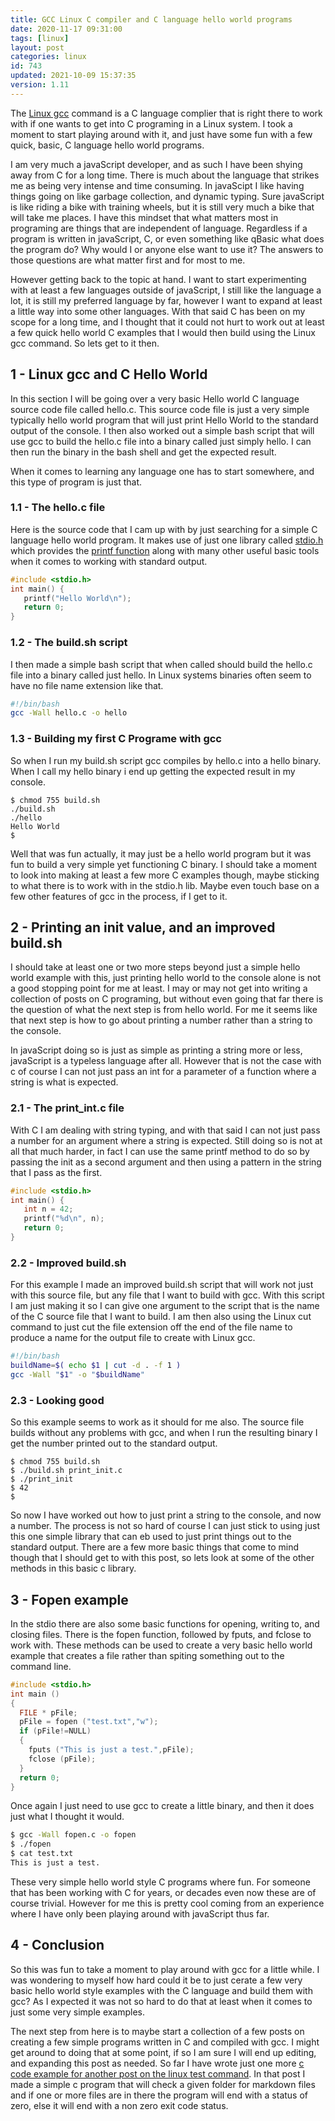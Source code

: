 ```yaml
---
title: GCC Linux C compiler and C language hello world programs
date: 2020-11-17 09:31:00
tags: [linux]
layout: post
categories: linux
id: 743
updated: 2021-10-09 15:37:35
version: 1.11
---
```


The [Linux gcc](https://linux.die.net/man/1/gcc) command is a C language complier that is right there to work with if one wants to get into C programing in a Linux system. I took a moment to start playing around with it, and just have some fun with a few quick, basic, C language hello world programs.

I am very much a javaScript developer, and as such I have been shying away from C for a long time. There is much about the language that strikes me as being very intense and time consuming. In javaScipt I like having things going on like garbage collection, and dynamic typing. Sure javaScript is like riding a bike with training wheels, but it is still very much a bike that will take me places. I have this mindset that what matters most in programing are things that are independent of language. Regardless if a program is written in javaScript, C, or even something like qBasic what does the program do? Why would I or anyone else want to use it? The answers to those questions are what matter first and for most to me.

However getting back to the topic at hand. I want to start experimenting with at least a few languages outside of javaScript, I still like the language a lot, it is still my preferred language by far, however I want to expand at least a little way into some other languages. With that said C has been on my scope for a long time, and I thought that it could not hurt to work out at least a few quick hello world C examples that I would then build using the Linux gcc command. So lets get to it then.

<!-- more -->

## 1 - Linux gcc and C Hello World

In this section I will be going over a very basic Hello world C language source code file called hello.c. This source code file is just a very simple typically hello world program that will just print Hello World to the standard output of the console. I then also worked out a simple bash script that will use gcc to build the hello.c file into a binary called just simply hello. I can then run the binary in the bash shell and get the expected result.

When it comes to learning any language one has to start somewhere, and this type of program is just that.

### 1.1 - The hello.c file

Here is the source code that I cam up with by just searching for a simple C language hello world program. It makes use of just one library called [stdio.h](https://www.cplusplus.com/reference/cstdio/) which provides the [printf function](https://www.cplusplus.com/reference/cstdio/printf/) along with many other useful basic tools when it comes to working with standard output.

```c
#include <stdio.h>
int main() {
   printf("Hello World\n");
   return 0;
}
```

### 1.2 - The build.sh script

I then made a simple bash script that when called should build the hello.c file into a binary called just hello. In Linux systems binaries often seem to have no file name extension like that.

```bash
#!/bin/bash
gcc -Wall hello.c -o hello
```

### 1.3 - Building my first C Programe with gcc

So when I run my build.sh script gcc compiles by hello.c into a hello binary. When I call my hello binary i end up getting the expected result in my console.

```
$ chmod 755 build.sh
./build.sh
./hello
Hello World
$ 
```

Well that was fun actually, it may just be a hello world program but it was fun to build a very simple yet functioning C binary. I should take a moment to look into making at least a few more C examples though, maybe sticking to what there is to work with in the stdio.h lib. Maybe even touch base on a few other features of gcc in the process, if I get to it.

## 2 - Printing an init value, and an improved build.sh

I should take at least one or two more steps beyond just a simple hello world example with this, just printing hello world to the console alone is not a good stopping point for me at least. I may or may not get into writing a collection of posts on C programing, but without even going that far there is the question of what the next step is from hello world. For me it seems like that next step is how to go about printing a number rather than a string to the console.

In javaScript doing so is just as simple as printing a string more or less, javaScript is a typeless language after all. However that is not the case with c of course I can not just pass an int for a parameter of a function where a string is what is expected. 

### 2.1 - The print_int.c file

With C I am dealing with string typing, and with that said I can not just pass a number for an argument where a string is expected. Still doing so is not at all that much harder, in fact I can use the same printf method to do so by passing the init as a second argument and then using a pattern in the string that I pass as the first.

```c
#include <stdio.h>
int main() {
   int n = 42;
   printf("%d\n", n);
   return 0;
}
```

### 2.2 - Improved build.sh

For this example I made an improved build.sh script that will work not just with this source file, but any file that I want to build with gcc. With this script I am just making it so I can give one argument to the script that is the name of the C source file that I want to build. I am then also using the Linux cut command to just cut the file extension off the end of the file name to produce a name for the output file to create with Linux gcc.

```bash
#!/bin/bash
buildName=$( echo $1 | cut -d . -f 1 )
gcc -Wall "$1" -o "$buildName"
```

### 2.3 - Looking good

So this example seems to work as it should for me also. The source file builds without any problems with gcc, and when I run the resulting binary I get the number printed out to the standard output.

```
$ chmod 755 build.sh
$ ./build.sh print_init.c
$ ./print_init
$ 42
$
```

So now I have worked out how to just print a string to the console, and now a number. The process is not so hard of course I can just stick to using just this one simple library that can eb used to just print things out to the standard output. There are a few more basic things that come to mind though that I should get to with this post, so lets look at some of the other methods in this basic c library.

## 3 - Fopen example

In the stdio there are also some basic functions for opening, writing to, and closing files. There is the fopen function, followed by fputs, and fclose to work with. These methods can be used to create a very basic hello world example that creates a file rather than spiting something out to the command line.

```c
#include <stdio.h>
int main ()
{
  FILE * pFile;
  pFile = fopen ("test.txt","w");
  if (pFile!=NULL)
  {
    fputs ("This is just a test.",pFile);
    fclose (pFile);
  }
  return 0;
}
```

Once again I just need to use gcc to create a little binary, and then it does just what I thought it would.

```bash
$ gcc -Wall fopen.c -o fopen
$ ./fopen
$ cat test.txt
This is just a test.
```

These very simple hello world style C programs where fun. For someone that has been working with C for years, or decades even now these are of course trivial. However for me this is pretty cool coming from an experience where I have only been playing around with javaScript thus far.

## 4 - Conclusion

So this was fun to take a moment to play around with gcc for a little while. I was wondering to myself how hard could it be to just cerate a few very basic hello world style examples with the C language and build them with gcc? As I expected it was not so hard to do that at least when it comes to just some very simple examples. 

The next step from here is to maybe start a collection of a few posts on creating a few simple programs written in C and compiled with gcc. I might get around to doing that at some point, if so I am sure I will end up editing, and expanding this post as needed. So far I have wrote just one more [c code example for another post on the linux test command](/2021/10/08/linux-test/). In that post I made a simple c program that will check a given folder for markdown files and if one or more files are in there the program will end with a status of zero, else it will end with a non zero exit code status.

